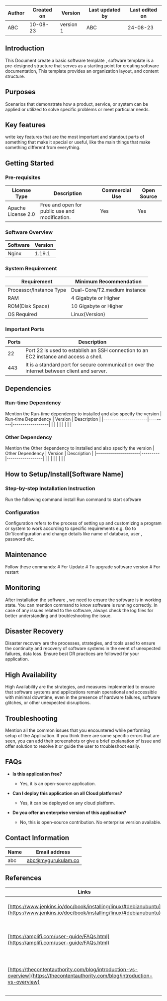 | Author      | Created on  | Version    | Last updated by | Last edited on |
|-------------|-------------|------------|-----------------|----------------|
| ABC    | 10-08-23    | version 1  | ABC        | 24-08-23       |

## Introduction
This Document create a basic software template , software template is a pre-designed  structure that serves as a starting point for creating software documentation, This template provides an organization layout, and content structure.

## Purposes
Scenarios that demonstrate how a product, service, or system can be applied or utilized to solve specific problems or meet particular needs.

## Key features
write key features that are the most important and standout parts of something that make it special or useful, like the main things that make something different from everything.

## Getting Started
### Pre-requisites
| License Type         | Description                                         | Commercial Use | Open Source            |
|----------------------|-----------------------------------------------------|-----------------|------------------------|
| Apache License 2.0   | Free and open for public use and modification.      | Yes             | Yes                    |


### Software Overview
| Software | Version |
|----------|---------|
| Nginx    | 1.19.1  |

### System Requirement
| Requirement            | Minimum Recommendation  |
|------------------------|-------------------------|
| Processor/Instance Type| Dual-Core/T2.medium instance |
| RAM                    | 4 Gigabyte or Higher    |
| ROM(Disk Space)        | 10 Gigabyte or Higher   |
| OS Required            | Linux(Version)          |

### Important Ports
| Ports | Description                                                                                                              |
|-------|--------------------------------------------------------------------------------------------------------------------------|
| 22    | Port 22 is used to establish an SSH connection to an EC2 instance and access a shell.                                     |
| 443   | It is a standard port for secure communication over the internet between client and server.                               |

## Dependencies
### Run-time Dependency
Mention the Run-time dependency to installed and also specify the version
| Run-time Dependency | Version | Description      |
|----------------------|---------|------------------|
| <Software Name>      | <Version> | <Description>   |
| <Software Name>      | <Version> | <Description>   |
 
### Other Dependency
Mention the Other dependency to installed and also specify the version
| Other Dependency | Version | Description      |
|----------------------|---------|------------------|
| <Software Name>      | <Version> | <Description>   |
| <Software Name>      | <Version> | <Description>   |

## How to Setup/Install[Software Name]
### Step-by-step Installation Instruction
Run the following command install
Run command to start software
### Configuration
Configuration refers to the process of setting up and customizing a program or system to work according to specific requirements 
e.g. Go to Dir1/configuration and change details like name of database, user , password etc.

## Maintenance
Follow these commands:
<command>     # For Update 
<command>     # To upgrade software version
<command>     # For restart

## Monitoring
After installation the software , we need to ensure the  software  is in working state. You can mention command to know software is running correctly. In case of any issues related to the software, always      check the log files for better understanding and troubleshooting the issue.

## Disaster Recovery
Disaster recovery  are the processes, strategies, and tools used to ensure the continuity and recovery of software systems in the event of unexpected failures, data loss. 
Ensure best DR practices are followed for your application.

## High Availability
High Availability are the strategies, and measures implemented to ensure that software systems and applications remain operational and accessible with minimal downtime, even in the presence of hardware failures, software glitches, or other unexpected disruptions.

## Troubleshooting
Mention all the common issues that you encountered while performing setup of the Application. If you think there are some specific errors that are seen, you can add their screenshots or give a brief explanation of issue and offer solution to resolve it or guide the user to troubleshoot easily.

## FAQs
- **Is this application free?**
  - Yes, it is an open-source application.

- **Can I deploy this application on all Cloud platforms?**
  - Yes, it can be deployed on any cloud platform.

- **Do you offer an enterprise version of this application?**
  - No, this is open-source contribution. No enterprise version available.

## Contact Information
| Name         | Email address          |
|--------------|------------------------|
| abc          | abc@mygurukulam.co     |

## References
| Links                                             | Descriptions                                                    |
|---------------------------------------------------|-----------------------------------------------------------------|
| [https://www.jenkins.io/doc/book/installing/linux/#debianubuntu](https://www.jenkins.io/doc/book/installing/linux/#debianubuntu) | Document format followed from this link                         |
| [https://amplifi.com/user-guide/FAQs.html](https://amplifi.com/user-guide/FAQs.html)                                     | Documentation referred for the table of contents to be included |
| [https://thecontentauthority.com/blog/introduction-vs-overview](https://thecontentauthority.com/blog/introduction-vs-overview) | This link explains the difference between Overview & Intro      |


